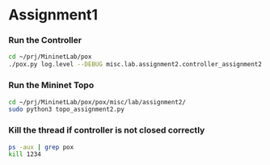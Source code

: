 <!--
 * @Author: Changhongli lic9@tcd.com
 * @Date: 2024-03-27 17:18:39
 * @LastEditors: Changhongli lic9@tcd.com
 * @LastEditTime: 2024-04-09 15:17:37
 * @FilePath: /MininetLab/pox/pox/misc/lab/assignment2/notes.md
 * @Description: 
 * 
-->

# Assignment1

### Run the Controller
```sh
cd ~/prj/MininetLab/pox
./pox.py log.level --DEBUG misc.lab.assignment2.controller_assignment2
```
### Run the Mininet Topo
```sh
cd ~/prj/MininetLab/pox/pox/misc/lab/assignment2/
sudo python3 topo_assignment2.py
```
### Kill the thread if controller is not closed correctly
```sh
ps -aux | grep pox
kill 1234
```